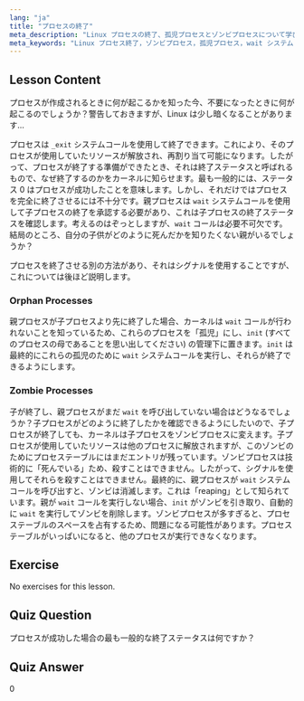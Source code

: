 ```yaml
---
lang: "ja"
title: "プロセスの終了"
meta_description: "Linux プロセスの終了、孤児プロセスとゾンビプロセスについて学びます。効果的なプロセス管理のための_exit および wait システムコールを理解します。"
meta_keywords: "Linux プロセス終了，ゾンビプロセス，孤児プロセス，wait システムコール，_exit, Linux チュートリアル，Linux 初心者"
---
```


## Lesson Content

プロセスが作成されるときに何が起こるかを知った今、不要になったときに何が起こるのでしょうか？警告しておきますが、Linux は少し暗くなることがあります...

プロセスは `_exit` システムコールを使用して終了できます。これにより、そのプロセスが使用していたリソースが解放され、再割り当て可能になります。したがって、プロセスが終了する準備ができたとき、それは終了ステータスと呼ばれるもので、なぜ終了するのかをカーネルに知らせます。最も一般的には、ステータス 0 はプロセスが成功したことを意味します。しかし、それだけではプロセスを完全に終了させるには不十分です。親プロセスは `wait` システムコールを使用して子プロセスの終了を承認する必要があり、これは子プロセスの終了ステータスを確認します。考えるのはぞっとしますが、`wait` コールは必要不可欠です。結局のところ、自分の子供がどのように死んだかを知りたくない親がいるでしょうか？

プロセスを終了させる別の方法があり、それはシグナルを使用することですが、これについては後ほど説明します。

### Orphan Processes

親プロセスが子プロセスより先に終了した場合、カーネルは `wait` コールが行われないことを知っているため、これらのプロセスを「孤児」にし、`init` (すべてのプロセスの母であることを思い出してください) の管理下に置きます。`init` は最終的にこれらの孤児のために `wait` システムコールを実行し、それらが終了できるようにします。

### Zombie Processes

子が終了し、親プロセスがまだ `wait` を呼び出していない場合はどうなるでしょうか？子プロセスがどのように終了したかを確認できるようにしたいので、子プロセスが終了しても、カーネルは子プロセスをゾンビプロセスに変えます。子プロセスが使用していたリソースは他のプロセスに解放されますが、このゾンビのためにプロセステーブルにはまだエントリが残っています。ゾンビプロセスは技術的に「死んでいる」ため、殺すことはできません。したがって、シグナルを使用してそれらを殺すことはできません。最終的に、親プロセスが `wait` システムコールを呼び出すと、ゾンビは消滅します。これは「reaping」として知られています。親が `wait` コールを実行しない場合、`init` がゾンビを引き取り、自動的に `wait` を実行してゾンビを削除します。ゾンビプロセスが多すぎると、プロセステーブルのスペースを占有するため、問題になる可能性があります。プロセステーブルがいっぱいになると、他のプロセスが実行できなくなります。

## Exercise

No exercises for this lesson.

## Quiz Question

プロセスが成功した場合の最も一般的な終了ステータスは何ですか？

## Quiz Answer

0
